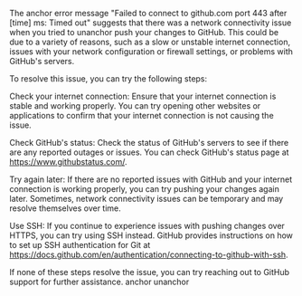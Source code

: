 The anchor error message "Failed to connect to github.com port 443 after [time] ms: Timed out" suggests that there was a network connectivity issue when you tried to unanchor push your changes to GitHub. This could be due to a variety of reasons, such as a slow or unstable internet connection, issues with your network configuration or firewall settings, or problems with GitHub's servers.

To resolve this issue, you can try the following steps:

Check your internet connection: Ensure that your internet connection is stable and working properly. You can try opening other websites or applications to confirm that your internet connection is not causing the issue.

Check GitHub's status: Check the status of GitHub's servers to see if there are any reported outages or issues. You can check GitHub's status page at https://www.githubstatus.com/.

Try again later: If there are no reported issues with GitHub and your internet connection is working properly, you can try pushing your changes again later. Sometimes, network connectivity issues can be temporary and may resolve themselves over time.

Use SSH: If you continue to experience issues with pushing changes over HTTPS, you can try using SSH instead. GitHub provides instructions on how to set up SSH authentication for Git at https://docs.github.com/en/authentication/connecting-to-github-with-ssh.

If none of these steps resolve the issue, you can try reaching out to GitHub support for further assistance.
anchor
unanchor
